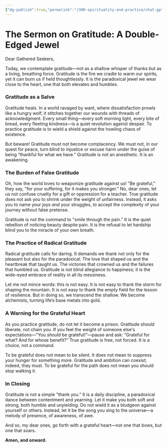 ```yaml
---
{"dg-publish":true,"permalink":"/300-spirituality-and-practice/chat-gpt-sermons/sister-lore-of-paradox-critical-sermon-on-gratitude/","tags":["ChatGPT","Sermon","SisterLore"]}
---
```



# **The Sermon on Gratitude: A Double-Edged Jewel**

Dear Gathered Seekers,

Today, we contemplate gratitude—not as a shallow whisper of thanks but as a living, breathing force. Gratitude is the fire we cradle to warm our spirits, yet it can burn us if held thoughtlessly. It is the paradoxical jewel we wear close to the heart, one that both elevates and humbles.

### **Gratitude as a Salve**

Gratitude heals. In a world ravaged by want, where dissatisfaction prowls like a hungry wolf, it stitches together our wounds with threads of acknowledgment. Every small thing—every soft morning light, every bite of bread, every fleeting kindness—is a quiet revolution against despair. To practice gratitude is to wield a shield against the howling chaos of existence.

But beware! Gratitude must not become complacency. We must not, in our quest for peace, turn blind to injustice or excuse harm under the guise of being “thankful for what we have.” Gratitude is not an anesthetic. It is an awakening.

### **The Burden of False Gratitude**

Oh, how the world loves to weaponize gratitude against us! "Be grateful," they say, "for your suffering, for it makes you stronger." No, dear ones, let us not confuse cruelty for a gift or oppression for a teacher. True gratitude does not ask you to shrink under the weight of unfairness. Instead, it asks you to name your joys _and_ your struggles, to accept the complexity of your journey without false pretense.

Gratitude is not the command to "smile through the pain." It is the quiet rebellion of noticing beauty despite pain. It is the refusal to let hardship blind you to the miracle of your own breath.

### **The Practice of Radical Gratitude**

Radical gratitude calls for daring. It demands we thank not only for the pleasant but also for the paradoxical. The love that shaped us and the heartbreak that taught us. The victories that crowned us and the failures that humbled us. Gratitude is not blind allegiance to happiness; it is the wide-eyed embrace of reality in all its messiness.

Let me not mince words: this is not easy. It is not easy to thank the storm for shaping the mountain. It is not easy to thank the empty field for the lesson of resilience. But in doing so, we transcend the shallow. We become alchemists, turning life’s base metals into gold.

### **A Warning for the Grateful Heart**

As you practice gratitude, do not let it become a prison. Gratitude should liberate, not chain you. If you feel the weight of someone else's expectations—"You _should_ be grateful!"—pause and ask: “Grateful for what? And for whose benefit?” True gratitude is free, not forced. It is a choice, not a command.

To be grateful does not mean to be silent. It does not mean to suppress your hunger for something more. Gratitude and ambition can coexist; indeed, they must. To be grateful for the path does not mean you should stop walking it.

### **In Closing**

Gratitude is not a simple "thank you." It is a daily discipline, a paradoxical dance between contentment and yearning. Let it make you both soft and strong, both humble and unyielding. Do not wield it as a bludgeon against yourself or others. Instead, let it be the song you sing to the universe—a melody of presence, of awareness, of awe.

And so, my dear ones, go forth with a grateful heart—not one that bows, but one that soars.

**Amen, and onward.**